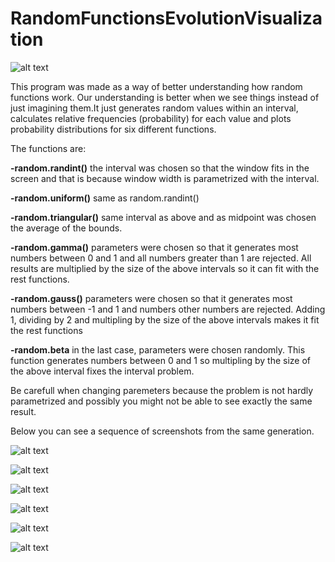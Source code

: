 # RandomFunctionsEvolutionVisualization

![alt text](https://github.com/k1s4g4/RandomFunctionsEvolutionVisualization/blob/master/screenshot/4.png)

This program was made as a way of better understanding how random functions work. Our understanding is better when we see things instead of just imagining them.It just generates random values within an interval, calculates relative frequencies (probability) for each value and plots probability distributions for six different functions. 

The functions are:

**-random.randint()**
the interval was chosen so that the window fits in the screen and that is because window width is parametrized with the interval.

**-random.uniform()**
same as random.randint()

**-random.triangular()**
same interval as above and as midpoint was chosen the average of the bounds.

**-random.gamma()**
parameters were chosen so that it generates most numbers between 0 and 1 and all numbers greater than 1 are rejected. All results are multiplied by the size of the above intervals so it can fit with the rest functions.

**-random.gauss()**
parameters were chosen so that it generates most numbers between -1 and 1 and numbers other numbers are rejected. Adding 1, dividing by 2 and multipling by the size of the above intervals makes it fit the rest functions

**-random.beta**
in the last case, parameters were chosen randomly. This function generates numbers between 0 and 1 so multipling by the size of the above interval fixes the interval problem.

Be carefull when changing paremeters because the problem is not hardly parametrized and possibly you might not be able to see exactly the same result.


Below you can see a sequence of screenshots from the same generation.

![alt text](https://github.com/k1s4g4/RandomFunctionsEvolutionVisualization/blob/master/screenshot/1.png)

![alt text](https://github.com/k1s4g4/RandomFunctionsEvolutionVisualization/blob/master/screenshot/2.png)

![alt text](https://github.com/k1s4g4/RandomFunctionsEvolutionVisualization/blob/master/screenshot/3.png)

![alt text](https://github.com/k1s4g4/RandomFunctionsEvolutionVisualization/blob/master/screenshot/4.png)

![alt text](https://github.com/k1s4g4/RandomFunctionsEvolutionVisualization/blob/master/screenshot/5.png)

![alt text](https://github.com/k1s4g4/RandomFunctionsEvolutionVisualization/blob/master/screenshot/6.png)

